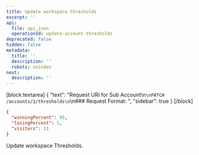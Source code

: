 ```yaml
---
title: Update workspace thresholds
excerpt: ''
api:
  file: api.json
  operationId: update-account-thresholds
deprecated: false
hidden: false
metadata:
  title: ''
  description: ''
  robots: noindex
next:
  description: ''
---
```

[block:textarea]
{
  "text": "Request URI for Sub Account\n```\nPATCH /accounts/1/thresholds\n```\n### Request Format: ",
  "sidebar": true
}
[/block]


```json
{
  "winningPercent": 95,
  "losingPercent": 5,
  "visitors": 21
}
```

Update workspace Thresholds.